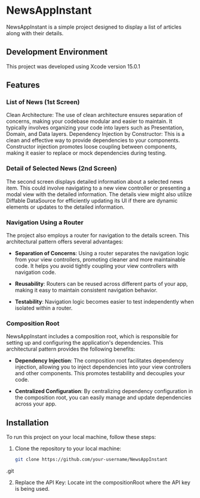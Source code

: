 # NewsAppInstant


NewsAppInstant is a simple project designed to display a list of articles along with their details.

## Development Environment

This project was developed using Xcode version 15.0.1


## Features

### List of News (1st Screen)
Clean Architecture: The use of clean architecture ensures separation of concerns, making your codebase modular and easier to maintain. It typically involves organizing your code into layers such as Presentation, Domain, and Data layers.
Dependency Injection by Constructor: This is a clean and effective way to provide dependencies to your components. Constructor injection promotes loose coupling between components, making it easier to replace or mock dependencies during testing.
### Detail of Selected News (2nd Screen)
The second screen displays detailed information about a selected news item. This could involve navigating to a new view controller or presenting a modal view with the detailed information.
The details view might also utilize Diffable DataSource for efficiently updating its UI if there are dynamic elements or updates to the detailed information.


### Navigation Using a Router

The project also employs a router for navigation to the details screen. This architectural pattern offers several advantages:

- **Separation of Concerns**: Using a router separates the navigation logic from your view controllers, promoting cleaner and more maintainable code. It helps you avoid tightly coupling your view controllers with navigation code.

- **Reusability**: Routers can be reused across different parts of your app, making it easy to maintain consistent navigation behavior.

- **Testability**: Navigation logic becomes easier to test independently when isolated within a router.

### Composition Root

NewsAppInstant
 includes a composition root, which is responsible for setting up and configuring the application's dependencies. This architectural pattern provides the following benefits:

- **Dependency Injection**: The composition root facilitates dependency injection, allowing you to inject dependencies into your view controllers and other components. This promotes testability and decouples your code.

- **Centralized Configuration**: By centralizing dependency configuration in the composition root, you can easily manage and update dependencies across your app.

## Installation

To run this project on your local machine, follow these steps:

1. Clone the repository to your local machine:

   ```bash
   git clone https://github.com/your-username/NewsAppInstant
.git

2. Replace the API Key:
Locate int the compositionRoot where the API key is being used.


